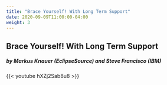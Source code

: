 ```yaml
---
title: "Brace Yourself! With Long Term Support"
date: 2020-09-09T11:00:00-04:00
weight: 3
---
```


Brace Yourself! With Long Term Support
---------------------------------------------

##### by Markus Knauer (EclipseSource) and Steve Francisco (IBM)

{{< youtube hXZj2Sab8u8 >}}
